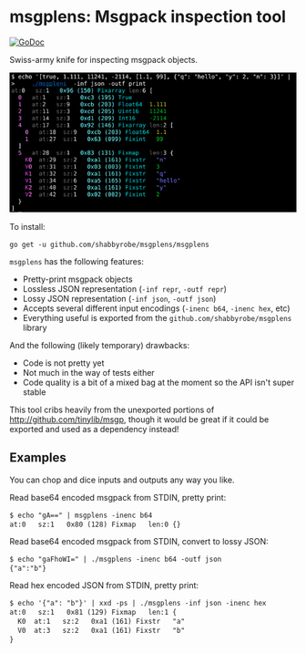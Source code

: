 msgplens: Msgpack inspection tool
=================================

[![GoDoc](https://godoc.org/github.com/shabbyrobe/xmlwriter?status.svg)](https://godoc.org/github.com/shabbyrobe/xmlwriter)

Swiss-army knife for inspecting msgpack objects.

![msgplens screenshot](/doc/example.png?raw=true "msgplens screenshot")

To install:

    go get -u github.com/shabbyrobe/msgplens/msgplens

`msgplens` has the following features:

- Pretty-print msgpack objects
- Lossless JSON representation (`-inf repr`, `-outf repr`)
- Lossy JSON representation (`-inf json`, `-outf json`)
- Accepts several different input encodings (`-inenc b64`, `-inenc hex`, etc)
- Everything useful is exported from the `github.com/shabbyrobe/msgplens` library

And the following (likely temporary) drawbacks:

- Code is not pretty yet
- Not much in the way of tests either
- Code quality is a bit of a mixed bag at the moment so the API isn't super
  stable

This tool cribs heavily from the unexported portions of
http://github.com/tinylib/msgp, though it would be great if it could be exported
and used as a dependency instead!


Examples
--------

You can chop and dice inputs and outputs any way you like.

Read base64 encoded msgpack from STDIN, pretty print:

    $ echo "gA==" | msgplens -inenc b64
    at:0   sz:1   0x80 (128) Fixmap   len:0 {}

Read base64 encoded msgpack from STDIN, convert to lossy JSON:

    $ echo "gaFhoWI=" | ./msgplens -inenc b64 -outf json
    {"a":"b"}

Read hex encoded JSON from STDIN, pretty print:

    $ echo '{"a": "b"}' | xxd -ps | ./msgplens -inf json -inenc hex
    at:0   sz:1   0x81 (129) Fixmap   len:1 {
      K0  at:1   sz:2   0xa1 (161) Fixstr   "a"
      V0  at:3   sz:2   0xa1 (161) Fixstr   "b"
    }

